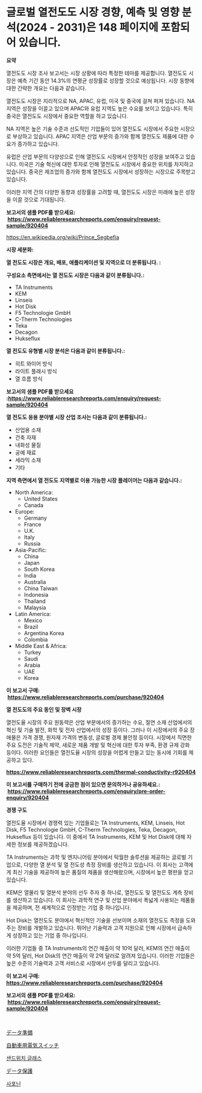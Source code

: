 <p><h1>글로벌 열전도도 시장 경향, 예측 및 영향 분석(2024 - 2031)은 148 페이지에 포함되어 있습니다.</h1></p><p><strong>요약</strong></p>
<p><p>열전도도 시장 조사 보고서는 시장 상황에 따라 특정한 테마를 제공합니다. 열전도도 시장은 예측 기간 동안 14.3%의 연평균 성장률로 성장할 것으로 예상됩니다. 시장 동향에 대한 간략한 개요는 다음과 같습니다.</p><p>열전도도 시장은 지리적으로 NA, APAC, 유럽, 미국 및 중국에 걸쳐 퍼져 있습니다. NA 지역은 성장을 이끌고 있으며 APAC와 유럽 지역도 높은 수요를 보이고 있습니다. 특히 중국은 열전도도 시장에서 중요한 역할을 하고 있습니다.</p><p>NA 지역은 높은 기술 수준과 선도적인 기업들이 있어 열전도도 시장에서 주요한 시장으로 부상하고 있습니다. APAC 지역은 산업 부문의 증가와 함께 열전도도 제품에 대한 수요가 증가하고 있습니다.</p><p>유럽은 산업 부문의 다양성으로 인해 열전도도 시장에서 안정적인 성장을 보여주고 있습니다. 미국은 기술 혁신에 대한 투자로 인해 열전도도 시장에서 중요한 위치를 차지하고 있습니다. 중국은 제조업의 증가와 함께 열전도도 시장에서 성장하는 시장으로 주목받고 있습니다.</p><p>이러한 지역 간의 다양한 동향과 성장률을 고려할 때, 열전도도 시장은 미래에 높은 성장을 이끌 것으로 기대됩니다.</p></p>
<p><strong>보고서의 샘플 PDF를 받으세요: &nbsp;<a href="https://www.reliableresearchreports.com/enquiry/request-sample/920404">https://www.reliableresearchreports.com/enquiry/request-sample/920404</a></strong></p>
<p><a href="https://en.wikipedia.org/wiki/Prince_Segbefia">https://en.wikipedia.org/wiki/Prince_Segbefia</a></p>
<p><strong>시장 세분화:</strong></p>
<p><strong> 열 전도도 시장은 개요, 배포, 애플리케이션 및 지역으로 더 분류됩니다. :</strong></p>
<p><strong>구성요소 측면에서는 열 전도도 시장은 다음과 같이 분류됩니다.:</strong></p>
<p><ul><li>TA Instruments</li><li>KEM</li><li>Linseis</li><li>Hot Disk</li><li>F5 Technologie GmbH</li><li>C-Therm Technologies</li><li>Teka</li><li>Decagon</li><li>Hukseflux</li></ul></p>
<p><strong> 열 전도도 유형별 시장 분석은 다음과 같이 분류됩니다.:</strong></p>
<p><ul><li>히트 와이어 방식</li><li>라이트 플래시 방식</li><li>열 흐름 방식</li></ul></p>
<p><strong>보고서의 샘플 PDF를 받으세요 :<a href="https://www.reliableresearchreports.com/enquiry/request-sample/920404">https://www.reliableresearchreports.com/enquiry/request-sample/920404</a></strong></p>
<p><strong> 열 전도도 응용 분야별 시장 산업 조사는 다음과 같이 분류됩니다.:</strong></p>
<p><ul><li>산업용 소재</li><li>건축 자재</li><li>내화성 물질</li><li>공예 재료</li><li>세라믹 소재</li><li>기타</li></ul></p>
<p><strong>지역 측면에서 열 전도도 지역별로 이용 가능한 시장 플레이어는 다음과 같습니다.:</strong></p>
<p><ul>
    <li>
        North America:
        <ul>
            <li>United States</li>
            <li>Canada</li>
        </ul>
    </li>
    <li>
        Europe:
        <ul>
            <li>Germany</li>
            <li>France</li>
            <li>U.K.</li>
            <li>Italy</li>
            <li>Russia</li>
        </ul>
    </li>
    <li>
        Asia-Pacific:
        <ul>
            <li>China</li>
            <li>Japan</li>
            <li>South Korea</li>
            <li>India</li>
            <li>Australia</li>
            <li>China Taiwan</li>
            <li>Indonesia</li>
            <li>Thailand</li>
            <li>Malaysia</li>
        </ul>
    </li>
    <li>
        Latin America:
        <ul>
            <li>Mexico</li>
            <li>Brazil</li>
            <li>Argentina Korea</li>
            <li>Colombia</li>
        </ul>
    </li>
    <li>
        Middle East & Africa:
        <ul>
            <li>Turkey</li>
            <li>Saudi</li>
            <li>Arabia</li>
            <li>UAE</li>
            <li>Korea</li>
        </ul>
    </li>
    </ul></p>
<p><strong>이 보고서 구매: &nbsp;<a href="https://www.reliableresearchreports.com/purchase/920404">https://www.reliableresearchreports.com/purchase/920404</a></strong></p>
<p><strong>열 전도도의 주요 동인 및 장벽 시장</strong></p>
<p><p>열전도율 시장의 주요 원동력은 산업 부문에서의 증가하는 수요, 절연 소재 산업에서의 혁신 및 기술 발전, 화학 및 전자 산업에서의 성장 등이다. 그러나 이 시장에서의 주요 장애물은 가격 경쟁, 원자재 가격의 변동성, 글로벌 경제 불안정 등이다. 시장에서 직면한 주요 도전은 기술적 제약, 새로운 제품 개발 및 혁신에 대한 투자 부족, 환경 규제 강화 등이다. 이러한 요인들은 열전도율 시장의 성장을 어렵게 만들고 있는 동시에 기회를 제공하고 있다.</p></p>
<p><strong><a href="https://www.reliableresearchreports.com/thermal-conductivity-r920404">https://www.reliableresearchreports.com/thermal-conductivity-r920404</a></strong></p>
<p><strong>이 보고서를 구매하기 전에 궁금한 점이 있으면 문의하거나 공유하세요.: &nbsp;<a href="https://www.reliableresearchreports.com/enquiry/pre-order-enquiry/920404">https://www.reliableresearchreports.com/enquiry/pre-order-enquiry/920404</a></strong></p>
<p><strong>경쟁 구도</strong></p>
<p><p>열전도율 시장에서 경쟁력 있는 기업들로는 TA Instruments, KEM, Linseis, Hot Disk, F5 Technologie GmbH, C-Therm Technologies, Teka, Decagon, Hukseflux 등이 있습니다. 이 중에서 TA Instruments, KEM 및 Hot Disk에 대해 자세한 정보를 제공하겠습니다.</p><p>TA Instruments는 과학 및 엔지니어링 분야에서 탁월한 솔루션을 제공하는 글로벌 기업으로, 다양한 열 분석 및 열 전도성 측정 장비를 생산하고 있습니다. 이 회사는 고객에게 최신 기술을 제공하여 높은 품질의 제품을 생산해왔으며, 시장에서 높은 평판을 얻고 있습니다.</p><p>KEM은 열물리 및 열분석 분야의 선두 주자 중 하나로, 열전도도 및 열전도도 계측 장비를 생산하고 있습니다. 이 회사는 과학적 연구 및 산업 분야에서 폭넓게 사용되는 제품들을 제공하며, 전 세계적으로 인정받는 기업 중 하나입니다.</p><p>Hot Disk는 열전도도 분야에서 혁신적인 기술을 선보이며 소재의 열전도도 측정을 도와주는 장비를 개발하고 있습니다. 뛰어난 기술력과 고객 지원으로 인해 시장에서 급속하게 성장하고 있는 기업 중 하나입니다.</p><p>이러한 기업들 중 TA Instruments의 연간 매출이 약 10억 달러, KEM의 연간 매출이 약 5억 달러, Hot Disk의 연간 매출이 약 2억 달러로 알려져 있습니다. 이러한 기업들은 높은 수준의 기술력과 고객 서비스로 시장에서 선두를 달리고 있습니다.</p></p>
<p><strong>이 보고서 구매: &nbsp; <a href="https://www.reliableresearchreports.com/purchase/920404">https://www.reliableresearchreports.com/purchase/920404</a></strong></p>
<p><strong>보고서의 샘플 PDF를 받으세요: &nbsp;<a href="https://www.reliableresearchreports.com/enquiry/request-sample/920404">https://www.reliableresearchreports.com/enquiry/request-sample/920404</a></strong><strong></strong></p>
<p>&nbsp;</p>
<p><p><a href="https://github.com/zjkmgcs938405/Market-Research-Report-List-3/blob/main/190958948491.md">データ準備</a></p><p><a href="https://medium.com/@sashabeier2023/%E8%87%AA%E5%8B%95%E8%BB%8A%E7%94%A8%E9%9B%BB%E6%B0%97%E3%82%B9%E3%82%A4%E3%83%83%E3%83%81%E5%B8%82%E5%A0%B4%E3%81%AE%E3%83%88%E3%83%AC%E3%83%B3%E3%83%89-%E8%87%AA%E5%8B%95%E8%BB%8A%E7%94%A8%E9%9B%BB%E6%B0%97%E3%82%B9%E3%82%A4%E3%83%83%E3%83%81%E5%B8%82%E5%A0%B4%E3%81%AE%E6%B4%9E%E5%AF%9F%E3%81%A8%E4%BA%88%E6%B8%AC%E5%88%86%E6%9E%90%E3%81%AB%E7%84%A6%E7%82%B9%E3%82%92%E5%BD%93%E3%81%A6%E3%82%8B-2024%E5%B9%B4-2031%E5%B9%B4-a9b116517dc4">自動車用電気スイッチ</a></p><p><a href="https://github.com/KellyLyncyh543964/Market-Research-Report-List-3/blob/main/699285662065.md">샌드위치 글래스</a></p><p><a href="https://github.com/roulaayoub-saad/Market-Research-Report-List-3/blob/main/906418348492.md">データ保護</a></p><p><a href="https://github.com/rcabello548/Market-Research-Report-List-3/blob/main/875715362066.md">사포닌</a></p></p>